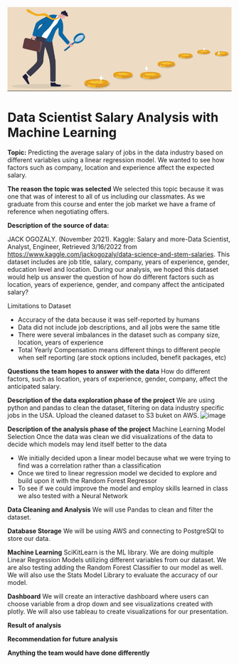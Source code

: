 ![image](https://raw.githubusercontent.com/Sirius0531/final_project/main/Resources/Images/BannerMain.jpg)
# Data Scientist Salary Analysis with Machine Learning

**Topic:**
Predicting the average salary of jobs in the data industry based on different variables using a linear regression model. We wanted to see how factors such as company, location and
experience affect the expected salary.

**The reason the topic was selected**
We selected this topic because it was one that was of interest to
all of us including our classmates. As we graduate from this
course and enter the job market we have a frame of reference
when negotiating offers.

**Description of the source of data:** 

JACK OGOZALY. (November 2021). 
Kaggle: Salary and more-Data Scientist, Analyst, Engineer, 
Retrieved 3/16/2022 from https://www.kaggle.com/jackogozaly/data-science-and-stem-salaries.
This dataset includes are job title, salary, company, years of experience, gender, education level and location. During our analysis, we hoped this dataset would help us answer the question of how do different factors such as location, years of experience, gender, and company affect the anticipated salary?

Limitations to Dataset
- Accuracy of the data because it was self-reported by humans
- Data did not include job descriptions, and all jobs were the same title
- There were several imbalances in the dataset such as company size, location, years of experience
- Total Yearly Compensation means different things to different people when self reporting (are stock options included, benefit packages, etc)

**Questions the team hopes to answer with the data**
How  do different factors, such as location, years of experience, gender, company, affect the anticipated salary.

**Description of the data exploration phase of the project**
We are using python and pandas to clean the dataset, filtering on data industry specific jobs in the USA.
Upload the cleaned dataset to S3 buket on AWS.
![image](https://user-images.githubusercontent.com/92349969/160261413-f58f0815-c402-407f-8edc-00913896e6cb.png)


**Description of the analysis phase of the project**
Machine Learning Model Selection
Once the data was clean we did visualizations of the data to decide which models may lend itself better to the data 
- We initially decided upon a linear model because what we were trying to find was a correlation rather than a classification
- Once we tired to linear regression model we decided to explore and build upon it with the Random Forest Regressor
- To see if we could improve the model and employ skills learned in class we also tested with a Neural Network

**Data Cleaning and Analysis**
We will use Pandas to clean and filter the dataset.

**Database Storage**
We will be using AWS and connecting to PostgreSQl to store our data.

**Machine Learning**
SciKitLearn is the ML library. We are doing multiple Linear Regression Models utilizing different variables from our dataset. We are also testing adding the Random Forest Classifier to our model as well. We will also use the Stats Model Library to evaluate the accuracy of our model.

**Dashboard**
We will create an interactive dashboard where users can choose variable from a drop down and see visualizations created with plotly. We will also use tableau to create visualizations for our presentation.



**Result of analysis**

**Recommendation for future analysis**

**Anything the team would have done differently**
